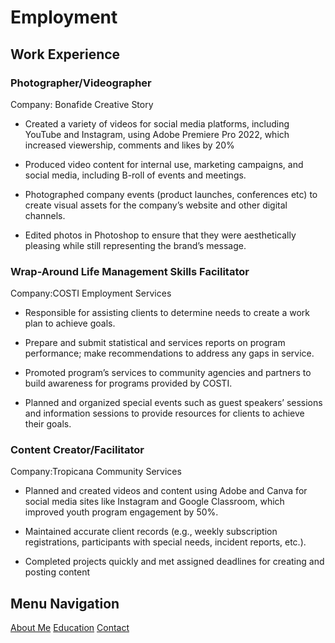 # Employment 

## Work Experience

### Photographer/Videographer         
Company: Bonafide Creative Story

- Created a variety of videos for social media platforms, including YouTube and Instagram,
using Adobe Premiere Pro 2022, which increased viewership, comments and likes by 20%

- Produced video content for internal use, marketing campaigns, and social media, including
B-roll of events and meetings.

- Photographed company events (product launches, conferences etc) to create visual assets
for the company’s website and other digital channels.

- Edited photos in Photoshop to ensure that they were aesthetically pleasing while still
representing the brand’s message.

### Wrap-Around Life Management Skills Facilitator
Company:COSTI Employment Services

- Responsible for assisting clients to determine needs to create a work plan to achieve goals.
  
- Prepare and submit statistical and services reports on program performance; make
recommendations to address any gaps in service.

- Promoted program’s services to community agencies and partners to build awareness for
programs provided by COSTI.

- Planned and organized special events such as guest speakers’ sessions and information
sessions to provide resources for clients to achieve their goals.

### Content Creator/Facilitator
Company:Tropicana Community Services

- Planned and created videos and content using Adobe and Canva for social media sites like
Instagram and Google Classroom, which improved youth program engagement by 50%.

- Maintained accurate client records (e.g., weekly subscription registrations, participants with
special needs, incident reports, etc.).

- Completed projects quickly and met assigned deadlines for creating and posting content



## Menu Navigation
[About Me](index)
[Education](education)
[Contact](contact)
